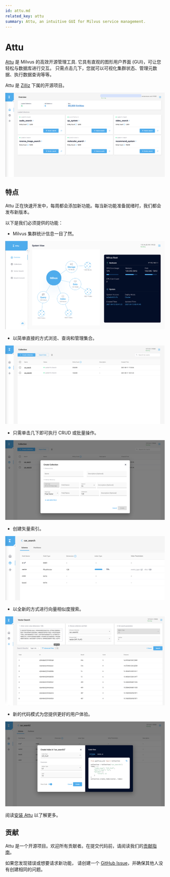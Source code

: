```yaml
---
id: attu.md
related_key: attu
summary: Attu, an intuitive GUI for Milvus service management.
---
```


# Attu

[Attu](https://github.com/zilliztech/attu) 是 Milvus 的高效开源管理工具. 它具有直观的图形用户界面 (GUI)，可让您轻松与数据库进行交互。 只需点击几下，您就可以可视化集群状态、管理元数据、执行数据查询等等。

Attu 是 [Zilliz](https://zilliz.com/) 下属的开源项目。

![Attu_overview](../../../../assets/attu/insight_overview.png "Attu。")

## 特点

Attu 正在快速开发中，每周都会添加新功能。每当新功能准备就绪时，我们都会发布新版本。

以下是我们必须提供的功能：

- Milvus 集群统计信息一目了然。

![view_cluster_statistics](../../../../assets/attu/view_cluster_statistics.png "查看集群统计信息。")

- 以简单直接的方式浏览、查询和管理集合。

![manage_collections](../../../../assets/attu/manage_collections.png "管理集合。")

- 只需单击几下即可执行 CRUD 或批量操作。

![attu_operations](../../../../assets/attu/insight_operations.png "执行 CRUD 或批量操作。")

- 创建矢量索引。

![attu_create_index](../../../../assets/attu/insight_create_index.png "创建矢量索引。")

- 以全新的方式进行向量相似度搜索。

![attu_conduct_search](../../../../assets/attu/insight_conduct_search.png "进行向量相似度搜索。")

- 新的代码模式为您提供更好的用户体验。

![code_mode](../../../../assets/attu/code_mode.png "新的代码模式。")

阅读[安装 Attu](attu_install-docker.md) 以了解更多。

## 贡献

Attu 是一个开源项目。欢迎所有贡献者。在提交代码前，请阅读我们的[贡献指南](https://github.com/zilliztech/attu)。

如果您发现错误或想要请求新功能， 请创建一个 [GitHub Issue](https://github.com/zilliztech/attu)，并确保其他人没有创建相同的问题。
